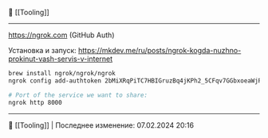 📂 [[Tooling]]

----
https://ngrok.com (GitHub Auth)

Установка и запуск: https://mkdev.me/ru/posts/ngrok-kogda-nuzhno-prokinut-vash-servis-v-internet

```bash
brew install ngrok/ngrok/ngrok
ngrok config add-authtoken 2bMiXRqPiTC7HBIGruzBq4jKPh2_5CFqv7GGbxoeaWjPhkZn5

# Port of the service we want to share:
ngrok http 8000
```

----
📂 [[Tooling]] | Последнее изменение: 07.02.2024 20:16